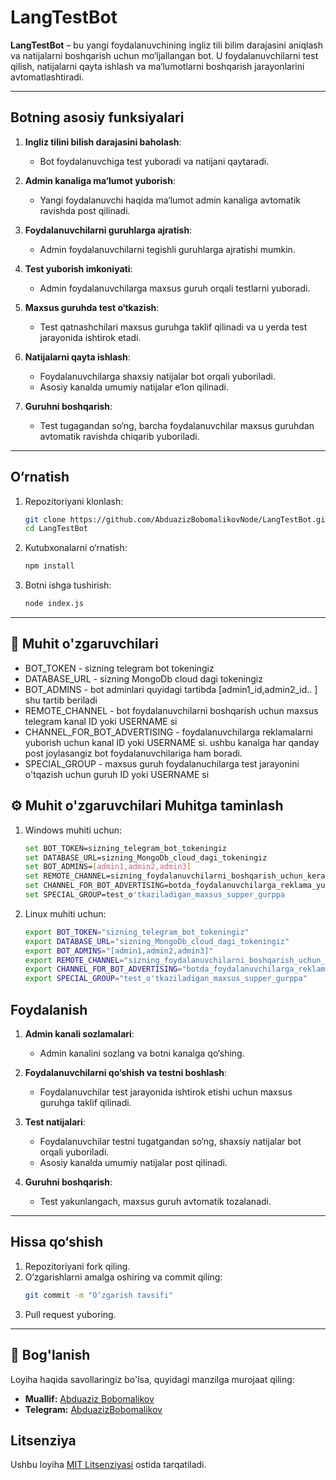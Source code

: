 # LangTestBot

**LangTestBot** – bu yangi foydalanuvchining ingliz tili bilim darajasini aniqlash va natijalarni boshqarish uchun mo‘ljallangan bot. U foydalanuvchilarni test qilish, natijalarni qayta ishlash va ma‘lumotlarni boshqarish jarayonlarini avtomatlashtiradi.

---

## Botning asosiy funksiyalari

1. **Ingliz tilini bilish darajasini baholash**: 
   - Bot foydalanuvchiga test yuboradi va natijani qaytaradi.

2. **Admin kanaliga ma‘lumot yuborish**: 
   - Yangi foydalanuvchi haqida ma‘lumot admin kanaliga avtomatik ravishda post qilinadi.

3. **Foydalanuvchilarni guruhlarga ajratish**: 
   - Admin foydalanuvchilarni tegishli guruhlarga ajratishi mumkin.

4. **Test yuborish imkoniyati**: 
   - Admin foydalanuvchilarga maxsus guruh orqali testlarni yuboradi.

5. **Maxsus guruhda test o‘tkazish**: 
   - Test qatnashchilari maxsus guruhga taklif qilinadi va u yerda test jarayonida ishtirok etadi.

6. **Natijalarni qayta ishlash**: 
   - Foydalanuvchilarga shaxsiy natijalar bot orqali yuboriladi.
   - Asosiy kanalda umumiy natijalar e‘lon qilinadi.

7. **Guruhni boshqarish**: 
   - Test tugagandan so‘ng, barcha foydalanuvchilar maxsus guruhdan avtomatik ravishda chiqarib yuboriladi.

---

## O‘rnatish

1. Repozitoriyani klonlash:
   ```bash
   git clone https://github.com/AbduazizBobomalikovNode/LangTestBot.git
   cd LangTestBot
   ```

2. Kutubxonalarni o‘rnatish:
   ```bash
   npm install
   ```

3. Botni ishga tushirish:
   ```bash
   node index.js
   ```

---


## 🔐 Muhit o'zgaruvchilari
  - BOT_TOKEN - sizning  telegram bot  tokeningiz
  - DATABASE_URL - sizning  MongoDb   cloud dagi tokeningiz
  - BOT_ADMINS - bot  adminlari quyidagi tartibda  [admin1_id,admin2_id.. ] shu tartib beriladi
  - REMOTE_CHANNEL - bot  foydalanuvchilarni boshqarish uchun maxsus telegram  kanal ID yoki USERNAME si 
  - CHANNEL_FOR_BOT_ADVERTISING - foydalanuvchilarga reklamalarni yuborish uchun  kanal  ID yoki USERNAME si.  ushbu kanalga   har qanday post joylasangiz   bot  foydalanuvchilariga  ham boradi.
  - SPECIAL_GROUP - maxsus   guruh  foydalanuchilarga  test jarayonini o'tqazish uchun guruh  ID yoki USERNAME si 
   
## ⚙ Muhit o'zgaruvchilari Muhitga taminlash
1. Windows muhiti uchun:
   ```bash
   set BOT_TOKEN=sizning_telegram_bot_tokeningiz
   set DATABASE_URL=sizning_MongoDb_cloud_dagi_tokeningiz
   set BOT_ADMINS=[admin1,admin2,admin3]
   set REMOTE_CHANNEL=sizning_foydalanuvchilarni_boshqarish_uchun_kerakli_kanal
   set CHANNEL_FOR_BOT_ADVERTISING=botda_foydalanuvchilarga_reklama_yuborish_uchun_kanal
   set SPECIAL_GROUP=test_o'tkaziladigan_maxsus_supper_gurppa
   ```
2. Linux muhiti uchun:
   ```bash
   export BOT_TOKEN="sizning_telegram_bot_tokeningiz"
   export DATABASE_URL="sizning_MongoDb_cloud_dagi_tokeningiz"
   export BOT_ADMINS="[admin1,admin2,admin3]"
   export REMOTE_CHANNEL="sizning_foydalanuvchilarni_boshqarish_uchun_kerakli_kanal"
   export CHANNEL_FOR_BOT_ADVERTISING="botda_foydalanuvchilarga_reklama_yuborish_uchun_kanal"
   export SPECIAL_GROUP="test_o'tkaziladigan_maxsus_supper_gurppa"
   ```

## Foydalanish

1. **Admin kanali sozlamalari**:
   - Admin kanalini sozlang va botni kanalga qo‘shing.

2. **Foydalanuvchilarni qo‘shish va testni boshlash**:
   - Foydalanuvchilar test jarayonida ishtirok etishi uchun maxsus guruhga taklif qilinadi.

3. **Test natijalari**:
   - Foydalanuvchilar testni tugatgandan so‘ng, shaxsiy natijalar bot orqali yuboriladi.
   - Asosiy kanalda umumiy natijalar post qilinadi.

4. **Guruhni boshqarish**:
   - Test yakunlangach, maxsus guruh avtomatik tozalanadi.

---

## Hissa qo‘shish

1. Repozitoriyani fork qiling.
2. O‘zgarishlarni amalga oshiring va commit qiling:
   ```bash
   git commit -m "O‘zgarish tavsifi"
   ```
3. Pull request yuboring.

---



## 📧 Bog'lanish

Loyiha haqida savollaringiz bo'lsa, quyidagi manzilga murojaat qiling:
- **Muallif:** [Abduaziz Bobomalikov](https://github.com/AbduazizBobomalikovNode)
- **Telegram:** [AbduazizBobomalikov](https://t.me/Bobomalikov_Abduaziz)


## Litsenziya

Ushbu loyiha [MIT Litsenziyasi](https://opensource.org/licenses/MIT) ostida tarqatiladi.

